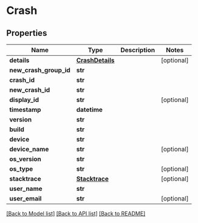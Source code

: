 # Crash

## Properties
Name | Type | Description | Notes
------------ | ------------- | ------------- | -------------
**details** | [**CrashDetails**](CrashDetails.md) |  | [optional] 
**new_crash_group_id** | **str** |  | 
**crash_id** | **str** |  | 
**new_crash_id** | **str** |  | 
**display_id** | **str** |  | [optional] 
**timestamp** | **datetime** |  | 
**version** | **str** |  | 
**build** | **str** |  | 
**device** | **str** |  | 
**device_name** | **str** |  | [optional] 
**os_version** | **str** |  | 
**os_type** | **str** |  | [optional] 
**stacktrace** | [**Stacktrace**](Stacktrace.md) |  | [optional] 
**user_name** | **str** |  | 
**user_email** | **str** |  | [optional] 

[[Back to Model list]](../README.md#documentation-for-models) [[Back to API list]](../README.md#documentation-for-api-endpoints) [[Back to README]](../README.md)

